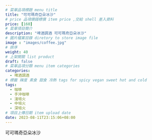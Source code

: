 ```yaml
---
# 菜單品項標題 menu title 
title: "可可瑪奇亞朵冰沙"
# price 品項價錢標價 item price ,交給 shell 差入資料
price: [160] 
# 菜單項目簡介 
description: "啤酒調酒 可可瑪奇亞朵冰沙"
# 圖片檔案目錄 diretory to store image file
image : "images/coffee.jpg"
# 排序
weight: 40 
# 上架開關 list product 
draft: false
# 菜單品項分類 menu item categories 
categories:
  - 啤酒調酒 
# 標籤 辣度 素食 甜食 冷熱 tags for spicy vegan sweet hot and cold 
tags:
  - 咖啡
  - 手沖咖啡 
  - 淺培火
  - 中培火
  - 深培火
# 項目上傳日期 item upload date 
date: 2023-08-11T23:15:06+08:00
---
```


 可可瑪奇亞朵冰沙
